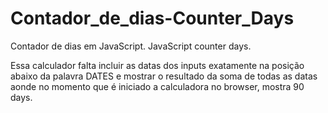 # Contador_de_dias-Counter_Days
Contador de dias em JavaScript. JavaScript counter days.

Essa calculador falta incluir as datas dos inputs exatamente na posição abaixo da palavra DATES e mostrar o resultado da soma de todas as datas aonde no momento que é iniciado a calculadora no browser, mostra 90 days.
